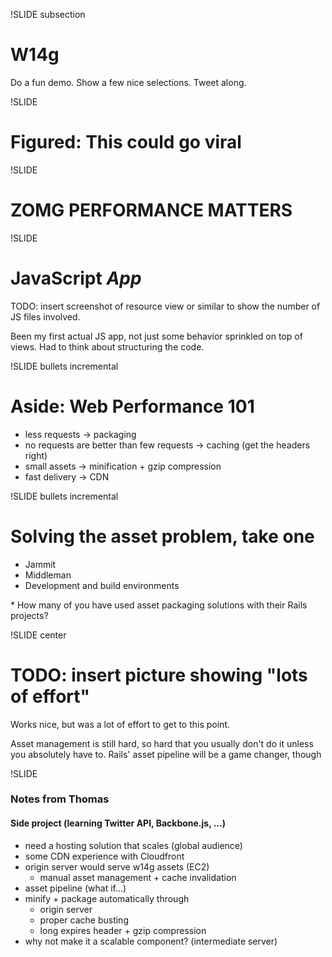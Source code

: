 !SLIDE subsection
# W14g

<p class="notes">
Do a fun demo. Show a few nice selections. Tweet along.
</p>

!SLIDE
# Figured: This could go viral

!SLIDE
# ZOMG PERFORMANCE MATTERS

!SLIDE
# JavaScript *App*

<p class="notes">
TODO: insert screenshot of resource view or similar to show the number of JS
files involved.

Been my first actual JS app, not just some behavior sprinkled on top of views.
Had to think about structuring the code.
</p>

!SLIDE bullets incremental
# Aside: Web Performance 101
* less requests -> packaging
* no requests are better than few requests -> caching (get the headers right)
* small assets -> minification + gzip compression
* fast delivery -> CDN

!SLIDE bullets incremental
# Solving the asset problem, take one
* Jammit
* Middleman
* Development and build environments

<p class="notes">
* How many of you have used asset packaging solutions with their Rails
  projects?
</p>

!SLIDE center
# TODO: insert picture showing "lots of effort"

<p class="notes">
Works nice, but was a lot of effort to get to this point.

Asset management is still hard, so hard that you usually don't do it unless
you absolutely have to. Rails' asset pipeline will be a game changer, though
</p>

<!-- notes from Thomas that need to be incorporated into additional or existing slides/notes -->
!SLIDE
### Notes from Thomas
#### Side project (learning Twitter API, Backbone.js, ...)
* need a hosting solution that scales (global audience)
* some CDN experience with Cloudfront
* origin server would serve w14g assets (EC2)
  - manual asset management + cache invalidation
* asset pipeline (what if...)
* minify + package automatically through
  - origin server
  - proper cache busting
  - long expires header + gzip compression
* why not make it a scalable component? (intermediate server)
